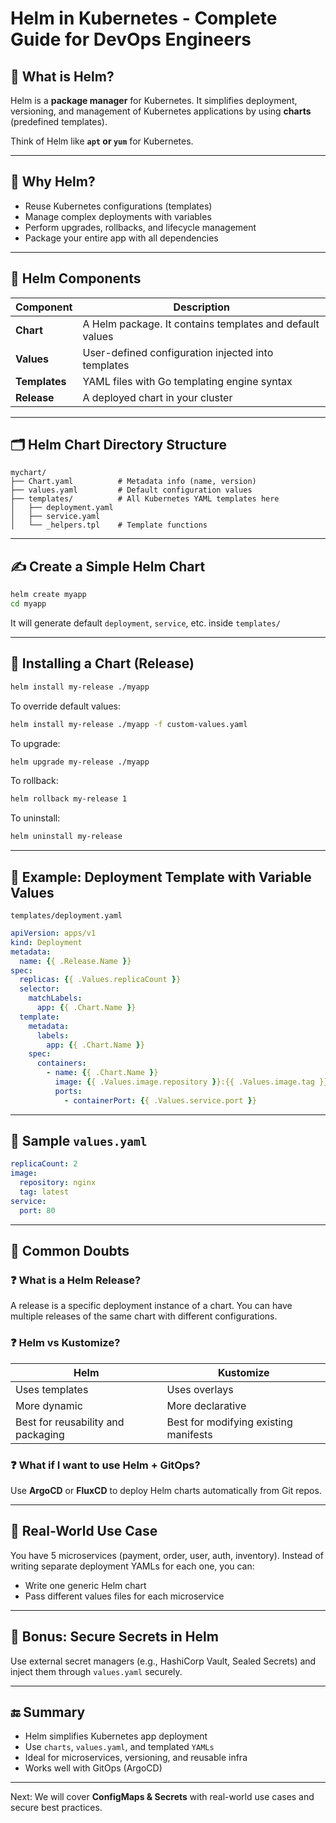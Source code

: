 # Helm in Kubernetes - Complete Guide for DevOps Engineers

## 📌 What is Helm?

Helm is a **package manager** for Kubernetes. It simplifies deployment, versioning, and management of Kubernetes applications by using **charts** (predefined templates).

Think of Helm like **`apt` or `yum`** for Kubernetes.

---

## 🎯 Why Helm?

* Reuse Kubernetes configurations (templates)
* Manage complex deployments with variables
* Perform upgrades, rollbacks, and lifecycle management
* Package your entire app with all dependencies

---

## 🔧 Helm Components

| Component     | Description                                              |
| ------------- | -------------------------------------------------------- |
| **Chart**     | A Helm package. It contains templates and default values |
| **Values**    | User-defined configuration injected into templates       |
| **Templates** | YAML files with Go templating engine syntax              |
| **Release**   | A deployed chart in your cluster                         |

---

## 🗂️ Helm Chart Directory Structure

```
mychart/
├── Chart.yaml          # Metadata info (name, version)
├── values.yaml         # Default configuration values
├── templates/          # All Kubernetes YAML templates here
│   ├── deployment.yaml
│   ├── service.yaml
│   └── _helpers.tpl    # Template functions
```

---

## ✍️ Create a Simple Helm Chart

```bash
helm create myapp
cd myapp
```

It will generate default `deployment`, `service`, etc. inside `templates/`

---

## 🔁 Installing a Chart (Release)

```bash
helm install my-release ./myapp
```

To override default values:

```bash
helm install my-release ./myapp -f custom-values.yaml
```

To upgrade:

```bash
helm upgrade my-release ./myapp
```

To rollback:

```bash
helm rollback my-release 1
```

To uninstall:

```bash
helm uninstall my-release
```

---

## 🧪 Example: Deployment Template with Variable Values

`templates/deployment.yaml`

```yaml
apiVersion: apps/v1
kind: Deployment
metadata:
  name: {{ .Release.Name }}
spec:
  replicas: {{ .Values.replicaCount }}
  selector:
    matchLabels:
      app: {{ .Chart.Name }}
  template:
    metadata:
      labels:
        app: {{ .Chart.Name }}
    spec:
      containers:
        - name: {{ .Chart.Name }}
          image: {{ .Values.image.repository }}:{{ .Values.image.tag }}
          ports:
            - containerPort: {{ .Values.service.port }}
```

---

## 📘 Sample `values.yaml`

```yaml
replicaCount: 2
image:
  repository: nginx
  tag: latest
service:
  port: 80
```

---

## 🤔 Common Doubts

### ❓ What is a Helm Release?

A release is a specific deployment instance of a chart. You can have multiple releases of the same chart with different configurations.

### ❓ Helm vs Kustomize?

| Helm                               | Kustomize                             |
| ---------------------------------- | ------------------------------------- |
| Uses templates                     | Uses overlays                         |
| More dynamic                       | More declarative                      |
| Best for reusability and packaging | Best for modifying existing manifests |

### ❓ What if I want to use Helm + GitOps?

Use **ArgoCD** or **FluxCD** to deploy Helm charts automatically from Git repos.

---

## 🧠 Real-World Use Case

You have 5 microservices (payment, order, user, auth, inventory). Instead of writing separate deployment YAMLs for each one, you can:

* Write one generic Helm chart
* Pass different values files for each microservice

---

## 🔐 Bonus: Secure Secrets in Helm

Use external secret managers (e.g., HashiCorp Vault, Sealed Secrets) and inject them through `values.yaml` securely.

---

## 🔚 Summary

* Helm simplifies Kubernetes app deployment
* Use `charts`, `values.yaml`, and templated `YAMLs`
* Ideal for microservices, versioning, and reusable infra
* Works well with GitOps (ArgoCD)

---

Next: We will cover **ConfigMaps & Secrets** with real-world use cases and secure best practices.
